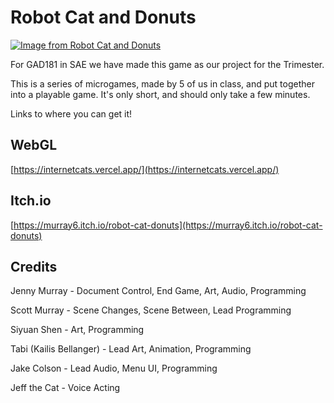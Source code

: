 # Robot Cat and Donuts


[![Image from Robot Cat and Donuts](https://i.gyazo.com/949e198b1995cabe4bb5431f4858ab4c.png)](https://gyazo.com/949e198b1995cabe4bb5431f4858ab4c)

For GAD181 in SAE we have made this game as our project for the Trimester.

This is a series of microgames, made by 5 of us in class, and put together into a playable game. It's only short, and should only take a few minutes.

Links to where you can get it!

## WebGL
[https://internetcats.vercel.app/](https://internetcats.vercel.app/)

## Itch.io
[https://murray6.itch.io/robot-cat-donuts](https://murray6.itch.io/robot-cat-donuts)

## Credits
Jenny Murray - Document Control, End Game, Art, Audio, Programming

Scott Murray - Scene Changes, Scene Between, Lead Programming

Siyuan Shen - Art, Programming

Tabi (Kailis Bellanger) - Lead Art, Animation, Programming

Jake Colson - Lead Audio, Menu UI, Programming

Jeff the Cat - Voice Acting